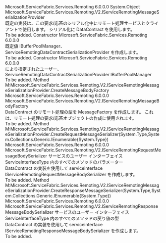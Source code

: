 <Type Name="ServiceRemotingDataContractSerializationProvider" FullName="Microsoft.ServiceFabric.Services.Remoting.V2.ServiceRemotingDataContractSerializationProvider">
  <TypeSignature Language="C#" Value="public class ServiceRemotingDataContractSerializationProvider : Microsoft.ServiceFabric.Services.Remoting.V2.IServiceRemotingMessageSerializationProvider" />
  <TypeSignature Language="ILAsm" Value=".class public auto ansi beforefieldinit ServiceRemotingDataContractSerializationProvider extends System.Object implements class Microsoft.ServiceFabric.Services.Remoting.V2.IServiceRemotingMessageSerializationProvider" />
  <TypeSignature Language="DocId" Value="T:Microsoft.ServiceFabric.Services.Remoting.V2.ServiceRemotingDataContractSerializationProvider" />
  <TypeSignature Language="VB.NET" Value="Public Class ServiceRemotingDataContractSerializationProvider&#xA;Implements IServiceRemotingMessageSerializationProvider" />
  <TypeSignature Language="F#" Value="type ServiceRemotingDataContractSerializationProvider = class&#xA;    interface IServiceRemotingMessageSerializationProvider" />
  <AssemblyInfo>
    <AssemblyName>Microsoft.ServiceFabric.Services.Remoting</AssemblyName>
    <AssemblyVersion>6.0.0.0</AssemblyVersion>
  </AssemblyInfo>
  <Base>
    <BaseTypeName>System.Object</BaseTypeName>
  </Base>
  <Interfaces>
    <Interface>
      <InterfaceName>Microsoft.ServiceFabric.Services.Remoting.V2.IServiceRemotingMessageSerializationProvider</InterfaceName>
    </Interface>
  </Interfaces>
  <Docs>
    <summary>
            既定の実装は、この<see cref="T:Microsoft.ServiceFabric.Services.Remoting.V2.IServiceRemotingMessageSerializationProvider" />要求/応答のシリアル化中にリモート処理サービスとクライアントで使用します。 シリアル化に DataContract を使用します。
            </summary>
    <remarks>To be added.</remarks>
  </Docs>
  <Members>
    <Member MemberName=".ctor">
      <MemberSignature Language="C#" Value="public ServiceRemotingDataContractSerializationProvider ();" />
      <MemberSignature Language="ILAsm" Value=".method public hidebysig specialname rtspecialname instance void .ctor() cil managed" />
      <MemberSignature Language="DocId" Value="M:Microsoft.ServiceFabric.Services.Remoting.V2.ServiceRemotingDataContractSerializationProvider.#ctor" />
      <MemberSignature Language="VB.NET" Value="Public Sub New ()" />
      <MemberType>Constructor</MemberType>
      <AssemblyInfo>
        <AssemblyName>Microsoft.ServiceFabric.Services.Remoting</AssemblyName>
        <AssemblyVersion>6.0.0.0</AssemblyVersion>
      </AssemblyInfo>
      <Parameters />
      <Docs>
        <summary>
            既定値 IBufferPoolManager、ServiceRemotingDataContractSerializationProvider を作成します。 
            </summary>
        <remarks>To be added.</remarks>
      </Docs>
    </Member>
    <Member MemberName=".ctor">
      <MemberSignature Language="C#" Value="public ServiceRemotingDataContractSerializationProvider (Microsoft.ServiceFabric.Services.Remoting.V2.Messaging.IBufferPoolManager bodyBufferPoolManager);" />
      <MemberSignature Language="ILAsm" Value=".method public hidebysig specialname rtspecialname instance void .ctor(class Microsoft.ServiceFabric.Services.Remoting.V2.Messaging.IBufferPoolManager bodyBufferPoolManager) cil managed" />
      <MemberSignature Language="DocId" Value="M:Microsoft.ServiceFabric.Services.Remoting.V2.ServiceRemotingDataContractSerializationProvider.#ctor(Microsoft.ServiceFabric.Services.Remoting.V2.Messaging.IBufferPoolManager)" />
      <MemberSignature Language="VB.NET" Value="Public Sub New (bodyBufferPoolManager As IBufferPoolManager)" />
      <MemberSignature Language="F#" Value="new Microsoft.ServiceFabric.Services.Remoting.V2.ServiceRemotingDataContractSerializationProvider : Microsoft.ServiceFabric.Services.Remoting.V2.Messaging.IBufferPoolManager -&gt; Microsoft.ServiceFabric.Services.Remoting.V2.ServiceRemotingDataContractSerializationProvider" Usage="new Microsoft.ServiceFabric.Services.Remoting.V2.ServiceRemotingDataContractSerializationProvider bodyBufferPoolManager" />
      <MemberType>Constructor</MemberType>
      <AssemblyInfo>
        <AssemblyName>Microsoft.ServiceFabric.Services.Remoting</AssemblyName>
        <AssemblyVersion>6.0.0.0</AssemblyVersion>
      </AssemblyInfo>
      <Parameters>
        <Parameter Name="bodyBufferPoolManager" Type="Microsoft.ServiceFabric.Services.Remoting.V2.Messaging.IBufferPoolManager" />
      </Parameters>
      <Docs>
        <param name="bodyBufferPoolManager"></param>
        <summary>
            により指定されたユーザー、ServiceRemotingDataContractSerializationProvider IBufferPoolManager
            </summary>
        <remarks>To be added.</remarks>
      </Docs>
    </Member>
    <Member MemberName="CreateMessageBodyFactory">
      <MemberSignature Language="C#" Value="public Microsoft.ServiceFabric.Services.Remoting.V2.IServiceRemotingMessageBodyFactory CreateMessageBodyFactory ();" />
      <MemberSignature Language="ILAsm" Value=".method public hidebysig newslot virtual instance class Microsoft.ServiceFabric.Services.Remoting.V2.IServiceRemotingMessageBodyFactory CreateMessageBodyFactory() cil managed" />
      <MemberSignature Language="DocId" Value="M:Microsoft.ServiceFabric.Services.Remoting.V2.ServiceRemotingDataContractSerializationProvider.CreateMessageBodyFactory" />
      <MemberSignature Language="VB.NET" Value="Public Function CreateMessageBodyFactory () As IServiceRemotingMessageBodyFactory" />
      <MemberSignature Language="F#" Value="abstract member CreateMessageBodyFactory : unit -&gt; Microsoft.ServiceFabric.Services.Remoting.V2.IServiceRemotingMessageBodyFactory&#xA;override this.CreateMessageBodyFactory : unit -&gt; Microsoft.ServiceFabric.Services.Remoting.V2.IServiceRemotingMessageBodyFactory" Usage="serviceRemotingDataContractSerializationProvider.CreateMessageBodyFactory " />
      <MemberType>Method</MemberType>
      <Implements>
        <InterfaceMember>M:Microsoft.ServiceFabric.Services.Remoting.V2.IServiceRemotingMessageSerializationProvider.CreateMessageBodyFactory</InterfaceMember>
      </Implements>
      <AssemblyInfo>
        <AssemblyName>Microsoft.ServiceFabric.Services.Remoting</AssemblyName>
        <AssemblyVersion>6.0.0.0</AssemblyVersion>
      </AssemblyInfo>
      <ReturnValue>
        <ReturnType>Microsoft.ServiceFabric.Services.Remoting.V2.IServiceRemotingMessageBodyFactory</ReturnType>
      </ReturnValue>
      <Parameters />
      <Docs>
        <summary>
            DataContract のリモート処理の型を MessageFactory を作成します。 これは、リモート処理の要求/応答オブジェクトの作成に使用されます。
            </summary>
        <returns />
        <remarks>To be added.</remarks>
      </Docs>
    </Member>
    <Member MemberName="CreateRequestMessageSerializer">
      <MemberSignature Language="C#" Value="public Microsoft.ServiceFabric.Services.Remoting.V2.IServiceRemotingRequestMessageBodySerializer CreateRequestMessageSerializer (Type serviceInterfaceType, System.Collections.Generic.IEnumerable&lt;Type&gt; requestBodyTypes);" />
      <MemberSignature Language="ILAsm" Value=".method public hidebysig newslot virtual instance class Microsoft.ServiceFabric.Services.Remoting.V2.IServiceRemotingRequestMessageBodySerializer CreateRequestMessageSerializer(class System.Type serviceInterfaceType, class System.Collections.Generic.IEnumerable`1&lt;class System.Type&gt; requestBodyTypes) cil managed" />
      <MemberSignature Language="DocId" Value="M:Microsoft.ServiceFabric.Services.Remoting.V2.ServiceRemotingDataContractSerializationProvider.CreateRequestMessageSerializer(System.Type,System.Collections.Generic.IEnumerable{System.Type})" />
      <MemberSignature Language="VB.NET" Value="Public Function CreateRequestMessageSerializer (serviceInterfaceType As Type, requestBodyTypes As IEnumerable(Of Type)) As IServiceRemotingRequestMessageBodySerializer" />
      <MemberSignature Language="F#" Value="abstract member CreateRequestMessageSerializer : Type * seq&lt;Type&gt; -&gt; Microsoft.ServiceFabric.Services.Remoting.V2.IServiceRemotingRequestMessageBodySerializer&#xA;override this.CreateRequestMessageSerializer : Type * seq&lt;Type&gt; -&gt; Microsoft.ServiceFabric.Services.Remoting.V2.IServiceRemotingRequestMessageBodySerializer" Usage="serviceRemotingDataContractSerializationProvider.CreateRequestMessageSerializer (serviceInterfaceType, requestBodyTypes)" />
      <MemberType>Method</MemberType>
      <Implements>
        <InterfaceMember>M:Microsoft.ServiceFabric.Services.Remoting.V2.IServiceRemotingMessageSerializationProvider.CreateRequestMessageSerializer(System.Type,System.Collections.Generic.IEnumerable{System.Type})</InterfaceMember>
      </Implements>
      <AssemblyInfo>
        <AssemblyName>Microsoft.ServiceFabric.Services.Remoting</AssemblyName>
        <AssemblyVersion>6.0.0.0</AssemblyVersion>
      </AssemblyInfo>
      <ReturnValue>
        <ReturnType>Microsoft.ServiceFabric.Services.Remoting.V2.IServiceRemotingRequestMessageBodySerializer</ReturnType>
      </ReturnValue>
      <Parameters>
        <Parameter Name="serviceInterfaceType" Type="System.Type" />
        <Parameter Name="requestBodyTypes" Type="System.Collections.Generic.IEnumerable&lt;System.Type&gt;" />
      </Parameters>
      <Docs>
        <param name="serviceInterfaceType">サービスのユーザー インターフェイス</param>
        <param name="requestBodyTypes">ServiceInterfaceType 内のすべてのメソッドのパラメーター</param>
        <summary>
            DataContract の実装を使用して serviceinterface IServiceRemotingRequestMessageBodySerializer を作成します。
            </summary>
        <returns />
        <remarks>To be added.</remarks>
      </Docs>
    </Member>
    <Member MemberName="CreateResponseMessageSerializer">
      <MemberSignature Language="C#" Value="public Microsoft.ServiceFabric.Services.Remoting.V2.IServiceRemotingResponseMessageBodySerializer CreateResponseMessageSerializer (Type serviceInterfaceType, System.Collections.Generic.IEnumerable&lt;Type&gt; responseBodyTypes);" />
      <MemberSignature Language="ILAsm" Value=".method public hidebysig newslot virtual instance class Microsoft.ServiceFabric.Services.Remoting.V2.IServiceRemotingResponseMessageBodySerializer CreateResponseMessageSerializer(class System.Type serviceInterfaceType, class System.Collections.Generic.IEnumerable`1&lt;class System.Type&gt; responseBodyTypes) cil managed" />
      <MemberSignature Language="DocId" Value="M:Microsoft.ServiceFabric.Services.Remoting.V2.ServiceRemotingDataContractSerializationProvider.CreateResponseMessageSerializer(System.Type,System.Collections.Generic.IEnumerable{System.Type})" />
      <MemberSignature Language="VB.NET" Value="Public Function CreateResponseMessageSerializer (serviceInterfaceType As Type, responseBodyTypes As IEnumerable(Of Type)) As IServiceRemotingResponseMessageBodySerializer" />
      <MemberSignature Language="F#" Value="abstract member CreateResponseMessageSerializer : Type * seq&lt;Type&gt; -&gt; Microsoft.ServiceFabric.Services.Remoting.V2.IServiceRemotingResponseMessageBodySerializer&#xA;override this.CreateResponseMessageSerializer : Type * seq&lt;Type&gt; -&gt; Microsoft.ServiceFabric.Services.Remoting.V2.IServiceRemotingResponseMessageBodySerializer" Usage="serviceRemotingDataContractSerializationProvider.CreateResponseMessageSerializer (serviceInterfaceType, responseBodyTypes)" />
      <MemberType>Method</MemberType>
      <Implements>
        <InterfaceMember>M:Microsoft.ServiceFabric.Services.Remoting.V2.IServiceRemotingMessageSerializationProvider.CreateResponseMessageSerializer(System.Type,System.Collections.Generic.IEnumerable{System.Type})</InterfaceMember>
      </Implements>
      <AssemblyInfo>
        <AssemblyName>Microsoft.ServiceFabric.Services.Remoting</AssemblyName>
        <AssemblyVersion>6.0.0.0</AssemblyVersion>
      </AssemblyInfo>
      <ReturnValue>
        <ReturnType>Microsoft.ServiceFabric.Services.Remoting.V2.IServiceRemotingResponseMessageBodySerializer</ReturnType>
      </ReturnValue>
      <Parameters>
        <Parameter Name="serviceInterfaceType" Type="System.Type" />
        <Parameter Name="responseBodyTypes" Type="System.Collections.Generic.IEnumerable&lt;System.Type&gt;" />
      </Parameters>
      <Docs>
        <param name="serviceInterfaceType">サービスのユーザー インターフェイス</param>
        <param name="responseBodyTypes">ServiceInterfaceType 内のすべてのメソッドの戻り値の型</param>
        <summary>
            DataContract の実装を使用して serviceinterface IServiceRemotingResponseMessageBodySerializer を作成します。
            </summary>
        <returns />
        <remarks>To be added.</remarks>
      </Docs>
    </Member>
  </Members>
</Type>